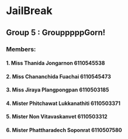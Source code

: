 # JailBreak

## Group 5 : GroupppppGorn!

### Members:
#### 1. Miss Thanida Jongarnon              6110545538
#### 2. Miss Chananchida Fuachai            6110545473
#### 3. Miss Jiraya Plangpongpan            6110503185
#### 4. Mister Phitchawat Lukkanathiti      6110503371
#### 5. Mister Non Vitavaskanvet            6110503312
#### 6. Mister Phattharadech Soponrat       6110507580

